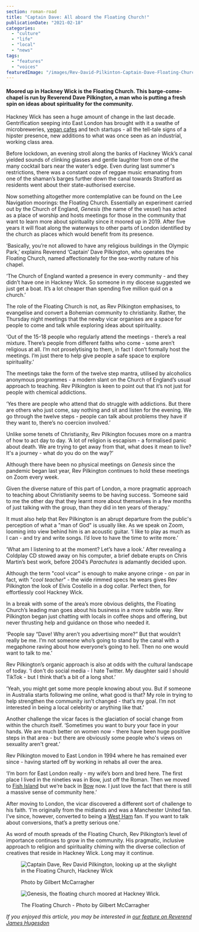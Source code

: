 ```yaml
---
section: roman-road
title: "Captain Dave: All aboard the Floating Church!"
publicationDate: "2021-02-18"
categories: 
  - "culture"
  - "life"
  - "local"
  - "news"
tags: 
  - "features"
  - "voices"
featuredImage: "/images/Rev-David-Pilkinton-Captain-Dave-Floating-Church-photo-Gilbert-McCarragher.jpg"
---
```


#### Moored up in Hackney Wick is the Floating Church. This barge-come-chapel is run by Reverend Dave Pilkington, a man who is putting a fresh spin on ideas about spirituality for the community.

Hackney Wick has seen a huge amount of change in the last decade. Gentrification seeping into East London has brought with it a swathe of microbreweries, [vegan cafes](https://romanroadlondon.com/best-local-vegan-vegetarian-cafes-shops/) and tech startups - all the tell-tale signs of a hipster presence, new additions to what was once seen as an industrial, working class area. 

Before lockdown, an evening stroll along the banks of Hackney Wick’s canal yielded sounds of clinking glasses and gentle laughter from one of the many cocktail bars near the water’s edge. Even during last summer's restrictions, there was a constant ooze of reggae music emanating from one of the shaman’s barges further down the canal towards Stratford as residents went about their state-authorised exercise.

Now something altogether more contemplative can be found on the Lee Navigation moorings: the Floating Church. Essentially an experiment carried out by the Church of England, _Genesis_ (the name of the vessel) has acted as a place of worship and hosts meetings for those in the community that want to learn more about spirituality since it moored up in 2019. After five years it will float along the waterways to other parts of London identified by the church as places which would benefit from its presence. 

‘Basically, you’re not allowed to have any religious buildings in the Olympic Park,’ explains Reverend ‘Captain’ Dave Pilkington, who operates the Floating Church, named affectionately for the sea-worthy nature of his chapel.

‘The Church of England wanted a presence in every community - and they didn’t have one in Hackney Wick. So someone in my diocese suggested we just get a boat. It’s a lot cheaper than spending five million quid on a church.’ 

The role of the Floating Church is not, as Rev Pilkington emphasises, to evangelise and convert a Bohemian community to christianity. Rather, the Thursday night meetings that the newby vicar organises are a space for people to come and talk while exploring ideas about spirituality. 

‘Out of the 15-18 people who regularly attend the meetings - there’s a real mixture. There’s people from different faiths who come - some aren’t religious at all. I’m not proselytising to them, in fact I don’t formally host the meetings. I’m just there to help give people a safe space to explore spirituality.’

The meetings take the form of the twelve step mantra, utilised by alcoholics anonymous programmes - a modern slant on the Church of England’s usual approach to teaching. Rev Pilkington is keen to point out that it’s not just for people with chemical addictions.

‘Yes there are people who attend that do struggle with addictions. But there are others who just come, say nothing and sit and listen for the evening. We go through the twelve steps - people can talk about problems they have if they want to, there’s no coercion involved.’

Unlike some tenets of Christianity, Rev Pilkington focuses more on a mantra of how to act day to day. ‘A lot of religion is escapism - a formalised panic about death. We are trying to get away from that, what does it mean to live? It's a journey - what do you do on the way?’

Although there have been no physical meetings on _Genesis_ since the pandemic began last year, Rev Pilkington continues to hold these meetings on Zoom every week. 

Given the diverse nature of this part of London, a more pragmatic approach to teaching about Christianity seems to be having success. ‘Someone said to me the other day that they learnt more about themselves in a few months of just talking with the group, than they did in ten years of therapy.’

It must also help that Rev Pilkington is an abrupt departure from the public's perception of what a "man of God" is usually like. As we speak on Zoom, looming into view behind him is an acoustic guitar. ‘I like to play as much as I can - and try and write songs. I’d love to have the time to write more.’

‘What am I listening to at the moment? Let’s have a look.’ After revealing a Coldplay CD stowed away on his computer, a brief debate erupts on Chris Martin’s best work, before 2004’s _Parachutes_ is adamantly decided upon.

Although the term "cool vicar" is enough to make anyone cringe - on par in fact, with "_cool teacher_" - the wide rimmed specs he wears gives Rev Pilkington the look of Elvis Costello in a dog collar. Perfect then, for effortlessly cool Hackney Wick. 

In a break with some of the area’s more obvious delights, the Floating Church’s leading man goes about his business in a more subtle way. Rev Pilkington began just chatting with locals in coffee shops and offering, but never thrusting help and guidance on those who needed it.

‘People say “Dave! Why aren’t you advertising more?” But that wouldn’t really be me. I’m not someone who’s going to stand by the canal with a megaphone raving about how everyone’s going to hell. Then no one would want to talk to me.’

Rev Pilkington’s organic approach is also at odds with the cultural landscape of today. ‘I don't do social media - I hate Twitter. My daughter said I should TikTok - but I think that’s a bit of a long shot.’ 

‘Yeah, you might get some more people knowing about you. But if someone in Australia starts following me online, what good is that? My role in trying to help strengthen the community isn’t changed - that’s my goal. I’m not interested in being a local celebrity or anything like that.’

Another challenge the vicar faces is the glaciation of social change from within the church itself. ‘Sometimes you want to bury your face in your hands. We are much better on women now - there have been huge positive steps in that area - but there are obviously some people who's views on sexuality aren't great.’ 

Rev Pilkington moved to East London in 1994 where he has remained ever since - having started off by working in rehabs all over the area.

‘I’m born for East London really - my wife’s born and bred here. The first place I lived in the nineties was in Bow, just off the Roman. Then we moved to [Fish Island](https://romanroadlondon.com/what-creative-enterprise-zone-means-for-hackney-wick-fish-island/) but we’re back in [Bow](https://romanroadlondon.com/best-things-to-do-in-bow/) now. I just love the fact that there is still a massive sense of community here.’

After moving to London, the vicar discovered a different sort of challenge to his faith. ‘I'm originally from the midlands and was a Manchester United fan. I’ve since, however, converted to being a [West Ham](https://romanroadlondon.com/faces-west-ham-football-jose-da-luz-photoessay/) fan. If you want to talk about conversions, that’s a pretty serious one.’

As word of mouth spreads of the Floating Church, Rev Pilkington’s level of importance continues to grow in the community. His pragmatic, inclusive approach to religion and spirituality chiming with the diverse collection of creatives that reside in Hackney Wick. Long may it continue. 

<figure>

![Captain Dave, Rev David Pilkington, looking up at the skylight in the Floating Church, Hackney Wick](/images/Rev-David-Pilkinton-Floating-Church-photo-Gilbert-McCarragher.jpg)

<figcaption>

Photo by Gilbert McCarragher

</figcaption>

</figure>

<figure>

![Genesis, the floating church moored at Hackney Wick.](/images/Floating-Church-Hackney-Wick-Gilbert-McCarragher-001-HiRes-1-1024x683.jpg)

<figcaption>

The Floating Church - Photo by Gilbert McCarragher

</figcaption>

</figure>

_If you enjoyed this article, you may be interested in [our feature on Reverend James Hugesdon](https://romanroadlondon.com/st-pauls-church-old-ford-road/)_
